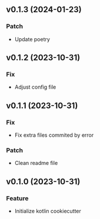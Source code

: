## v0.1.3 (2024-01-23)

### Patch

- Update poetry

## v0.1.2 (2023-10-31)

### Fix

- Adjust config file

## v0.1.1 (2023-10-31)

### Fix

- Fix extra files commited by error

### Patch

- Clean readme file

## v0.1.0 (2023-10-31)

### Feature

- Initialize kotlin cookiecutter
